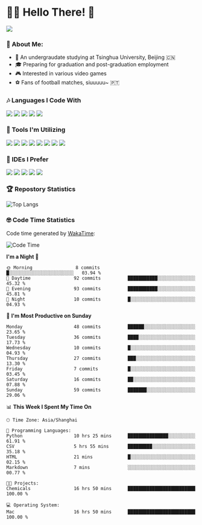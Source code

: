 # 😶‍🌫️ Hello There! 🤩
![](Walt.jpeg)
### 🫣 About Me:

- 🏫 An undergraudate studying at Tsinghua University, Beijing 🇨🇳
- 🎓 Preparing for graduation and post-graduation employment
- 🎮 Interested in various video games
- ⚽ Fans of football matches, siuuuuu~ 🇵🇹

### 🎶 Languages I Code With

![](https://img.shields.io/badge/Python-purple?logo=python) ![](https://img.shields.io/badge/C++-blue?logo=cplusplus) ![](https://img.shields.io/badge/Typescript-darkblue?logo=typescript) ![](https://img.shields.io/badge/Javascript-orange?logo=javascript) ![](https://img.shields.io/badge/Rust-yellow?logo=rust) 

### 👀 Tools I'm Utilizing

![](https://img.shields.io/badge/Pytorch-darkred?logo=pytorch) ![](https://img.shields.io/badge/Torch_Geometric-red?logo=pyg) ![](https://img.shields.io/badge/Jupyter-yellow?logo=jupyter) ![](https://img.shields.io/badge/OpenCV-blue?logo=opencv) ![](https://img.shields.io/badge/React-darkblue?logo=react) ![](https://img.shields.io/badge/mysql-3C5280?logo=Mysql) ![](https://img.shields.io/badge/OpenAI-green?logo=openai) ![](https://img.shields.io/badge/Node.JS-darkgreen?logo=nodedotjs) 

### 🤔 IDEs I Prefer

![](https://img.shields.io/badge/Visual_Studio-darkpink?logo=visualstudio) ![](https://img.shields.io/badge/VSCode-blue?logo=visualstudiocode) ![](https://img.shields.io/badge/Ps-darkblue?logo=adobephotoshop) ![](https://img.shields.io/badge/Pr-purple?logo=adobepremierepro) ![](https://img.shields.io/badge/Office-red?logo=microsoft)

### 🏆 Repostory Statistics

![Top Langs](https://github-readme-stats.vercel.app/api/top-langs/?username=EkkoXiao&layout=compact&hide=html)

### 🤓 Code Time Statistics

Code time generated by [WakaTime](https://wakatime.com/):

<!--START_SECTION:waka-->
![Code Time](http://img.shields.io/badge/Code%20Time-212%20hrs%206%20mins-blue)

**I'm a Night 🦉** 

```text
🌞 Morning                8 commits           █░░░░░░░░░░░░░░░░░░░░░░░░   03.94 % 
🌆 Daytime                92 commits          ███████████░░░░░░░░░░░░░░   45.32 % 
🌃 Evening                93 commits          ███████████░░░░░░░░░░░░░░   45.81 % 
🌙 Night                  10 commits          █░░░░░░░░░░░░░░░░░░░░░░░░   04.93 % 
```
📅 **I'm Most Productive on Sunday** 

```text
Monday                   48 commits          ██████░░░░░░░░░░░░░░░░░░░   23.65 % 
Tuesday                  36 commits          ████░░░░░░░░░░░░░░░░░░░░░   17.73 % 
Wednesday                10 commits          █░░░░░░░░░░░░░░░░░░░░░░░░   04.93 % 
Thursday                 27 commits          ███░░░░░░░░░░░░░░░░░░░░░░   13.30 % 
Friday                   7 commits           █░░░░░░░░░░░░░░░░░░░░░░░░   03.45 % 
Saturday                 16 commits          ██░░░░░░░░░░░░░░░░░░░░░░░   07.88 % 
Sunday                   59 commits          ███████░░░░░░░░░░░░░░░░░░   29.06 % 
```


📊 **This Week I Spent My Time On** 

```text
🕑︎ Time Zone: Asia/Shanghai

💬 Programming Languages: 
Python                   10 hrs 25 mins      ███████████████░░░░░░░░░░   61.91 % 
CSV                      5 hrs 55 mins       █████████░░░░░░░░░░░░░░░░   35.18 % 
HTML                     21 mins             █░░░░░░░░░░░░░░░░░░░░░░░░   02.15 % 
Markdown                 7 mins              ░░░░░░░░░░░░░░░░░░░░░░░░░   00.77 % 

🐱‍💻 Projects: 
Chemicals                16 hrs 50 mins      █████████████████████████   100.00 % 

💻 Operating System: 
Mac                      16 hrs 50 mins      █████████████████████████   100.00 % 
```


<!--END_SECTION:waka-->
<!--
**EkkoXiao/EkkoXiao** is a ✨ _special_ ✨ repository because its `README.md` (this file) appears on your GitHub profile.

Here are some ideas to get you started:

- 🔭 I’m currently working on ...
- 🌱 I’m currently learning ...
- 👯 I’m looking to collaborate on ...
- 🤔 I’m looking for help with ...
- 💬 Ask me about ...
- 📫 How to reach me: ...
- 😄 Pronouns: ...
- ⚡ Fun fact: ...
-->
